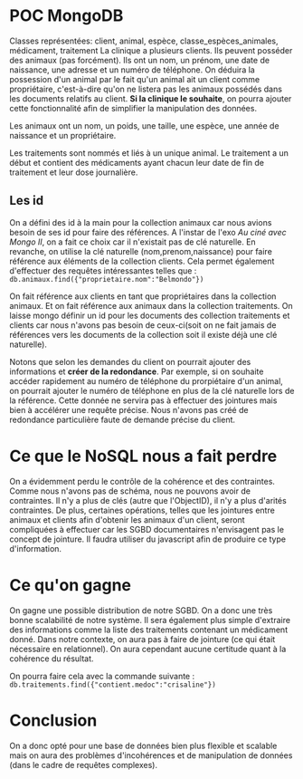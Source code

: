 POC MongoDB
===

Classes représentées: client, animal, espèce, classe_espèces_animales, médicament, traitement
La clinique a plusieurs clients. Ils peuvent posséder des animaux (pas forcément). Ils ont un nom, 
un prénom, une date de naissance, une adresse et un numéro de téléphone. On déduira la possession d'un
animal par le fait qu'un animal ait un client comme propriétaire, c'est-à-dire qu'on ne listera pas les animaux possédés
dans les documents relatifs au client.
**Si la clinique le souhaite**, on pourra ajouter cette fonctionnalité afin de simplifier la manipulation des données.

Les animaux ont un nom, un poids, une taille, une espèce, une année de naissance et un propriétaire.

Les traitements sont nommés et liés à un unique animal. Le traitement a un début et contient des médicaments ayant
chacun leur date de fin de traitement et leur dose journalière.

## Les id
On a défini des id à la main pour la collection animaux car nous avions besoin de ses id pour faire des références. A l'instar de l'exo _Au ciné avec Mongo II_, on a fait
ce choix car il n'existait pas de clé naturelle. En revanche, on utilise la clé naturelle (nom,prenom,naissance) pour faire référence aux éléments de la collection clients.
Cela permet également d'effectuer des requêtes intéressantes telles que : `db.animaux.find({"proprietaire.nom":"Belmondo"})`

On fait référence aux clients en tant que propriétaires dans la collection animaux. Et on fait référence aux animaux dans la collection
traitements. On laisse mongo définir un id pour les documents des collection traitements et clients car nous n'avons pas besoin de ceux-ci(soit on ne fait jamais de références
vers les documents de la collection soit il existe déjà une clé naturelle).

Notons que selon les demandes du client on pourrait ajouter des informations et **créer de la redondance**. Par exemple, si on souhaite accéder rapidement au numéro de téléphone du prorpiétaire 
d'un animal, on pourrait ajouter le numéro de téléphone en plus de la clé naturelle lors de la référence. Cette donnée ne servira pas à effectuer des jointures mais bien à accélérer une 
requête précise. Nous n'avons pas créé de redondance particulière faute de demande précise du client.

# Ce que le NoSQL nous a fait perdre
On a évidemment perdu le contrôle de la cohérence et des contraintes. Comme nous n'avons pas de schéma, nous ne pouvons 
avoir de contraintes. Il n'y a plus de clés (autre que l'ObjectID), il n'y a plus d'arités contraintes. 
De plus, certaines opérations, telles que les jointures entre animaux et clients afin d'obtenir les animaux d'un client,
seront compliquées à effectuer car les SGBD documentaires n'envisagent pas le concept de jointure.
Il faudra utiliser du javascript afin de produire ce type d'information.

# Ce qu'on gagne
On gagne une possible distribution de notre SGBD. On a donc une très bonne scalabilité de notre système.
Il sera également plus simple d'extraire des informations comme la liste des traitements contenant un médicament donné.
Dans notre contexte, on aura pas à faire de jointure (ce qui était nécessaire en relationnel). On aura cependant aucune certitude quant à la
cohérence du résultat.

On pourra faire cela avec la commande suivante : `db.traitements.find({"contient.medoc":"crisaline"})`

# Conclusion
On a donc opté pour une base de données bien plus flexible et scalable mais on aura 
des problèmes d'incohérences et de manipulation de données (dans le cadre de requêtes complexes).